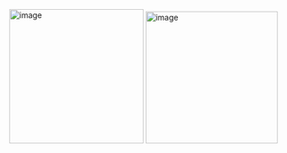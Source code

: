 <img width="240" alt="image" src="https://github.com/user-attachments/assets/27060bcc-b47d-4e2b-a5ba-c6255f27611a" />
<img width="236" alt="image" src="https://github.com/user-attachments/assets/37a3ffba-b421-47af-8684-24f1e86c6822" />
